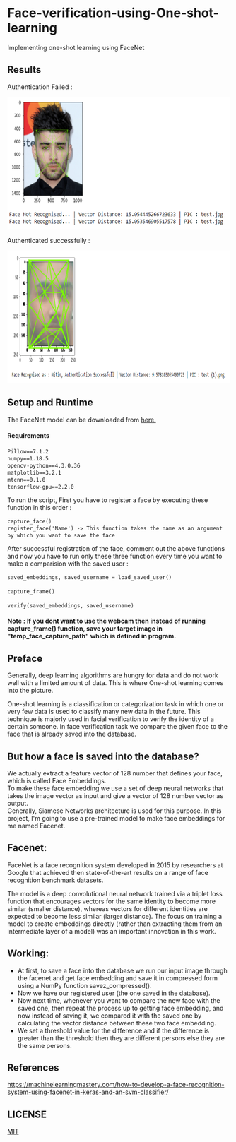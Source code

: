 # Face-verification-using-One-shot-learning
Implementing one-shot learning using FaceNet

## Results

Authentication Failed :

<img src='https://raw.githubusercontent.com/foo290/Face-verification-using-One-shot-learning/master/image/test1.png' height=300px float='left'>

Authenticated successfully :

<img src='https://raw.githubusercontent.com/foo290/Face-verification-using-One-shot-learning/master/image/test2.png' height=300px float='left'>

## Setup and Runtime
The FaceNet model can be downloaded from <a href='https://drive.google.com/drive/folders/1pwQ3H4aJ8a6yyJHZkTwtjcL4wYWQb7bn'>here.</a>

#### Requirements
```
Pillow==7.1.2
numpy==1.18.5
opencv-python==4.3.0.36
matplotlib==3.2.1
mtcnn==0.1.0
tensorflow-gpu==2.2.0
```

To run the script, First you have to register a face by executing these function in this order :
```
capture_face()
register_face('Name') -> This function takes the name as an argument by which you want to save the face
```

After successful registration of the face, comment out the above functions and now you have to run only these three function every time you want to make a comparision with the saved user :

```
saved_embeddings, saved_username = load_saved_user()

capture_frame()

verify(saved_embeddings, saved_username)
```
#### Note : If you dont want to use the webcam then instead of running capture_frame() function, save your target image in "temp_face_capture_path" which is defined in program.



## Preface
Generally, deep learning algorithms are hungry for data and do not work well with a limited amount of data. This is where One-shot learning comes into the picture.

One-shot learning is a classification or categorization task in which one or very few data is used to classify many new data in the future. This technique is majorly used in facial verification to verify the identity of a certain someone.
In face verification task we compare the given face to the face that is already saved into the database. 

## But how a face is saved into the database?

We actually extract a feature vector of 128 number that defines your face, which is called Face Embeddings.<br>To make these face embedding we use a set of deep neural networks that takes the image vector as input and give a vector of 128 number vector as output. <br> Generally, Siamese Networks architecture is used for this purpose. 
In this project, I'm going to use a pre-trained model to make face embeddings for me named Facenet.

## Facenet:
FaceNet is a face recognition system developed in 2015 by researchers at Google that achieved then state-of-the-art results on a range of face recognition benchmark datasets.

The model is a deep convolutional neural network trained via a triplet loss function that encourages vectors for the same identity to become more similar (smaller distance), whereas vectors for different identities are expected to become less similar (larger distance). The focus on training a model to create embeddings directly (rather than extracting them from an intermediate layer of a model) was an important innovation in this work.

## Working:
* At first, to save a face into the database we run our input image through the facenet and get face embedding and save it in compressed form using a NumPy function savez_compressed().
* Now we have our registered user (the one saved in the database).
* Now next time, whenever you want to compare the new face with the saved one, then repeat the process up to getting face embedding, and now instead of saving it, we compared it   with the saved one by calculating the vector distance between these two face embedding.
* We set a threshold value for the difference and if the difference is greater than the threshold then they are different persons else they are the same persons.

## References
https://machinelearningmastery.com/how-to-develop-a-face-recognition-system-using-facenet-in-keras-and-an-svm-classifier/

## LICENSE
[MIT](https://choosealicense.com/licenses/mit/)

